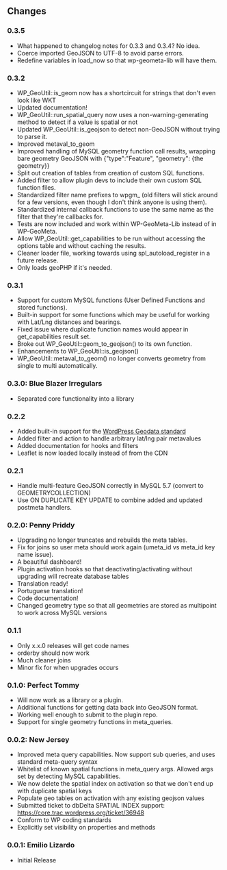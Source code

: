 Changes
-------

### 0.3.5
 * What happened to changelog notes for 0.3.3 and 0.3.4? No idea.
 * Coerce imported GeoJSON to UTF-8 to avoid parse errors.
 * Redefine variables in load_now so that wp-geometa-lib will have them.

### 0.3.2
 * WP_GeoUtil::is_geom now has a shortcircuit for strings that don't even look like WKT
 * Updated documentation!
 * WP_GeoUtil::run_spatial_query now uses a non-warning-generating method to detect if a value is spatial or not
 * Updated WP_GeoUtil::is_geojson to detect non-GeoJSON without trying to parse it.
 * Improved metaval_to_geom
 * Improved handling of MySQL geometry function call results, wrapping bare geometry GeoJSON with {"type":"Feature", "geometry": {the geometry}}
 * Split out creation of tables from creation of custom SQL functions.
 * Added filter to allow plugin devs to include their own custom SQL function files.
 * Standardized filter name prefixes to wpgm\_ (old filters will stick around for a few versions, even though I don't think anyone is using them).
 * Standardized internal callback functions to use the same name as the filter that they're callbacks for.
 * Tests are now included and work within WP-GeoMeta-Lib instead of in WP-GeoMeta.
 * Allow WP_GeoUtil::get_capabilities to be run without accessing the options table and without caching the results.
 * Cleaner loader file, working towards using spl_autoload_register in a future release.
 * Only loads geoPHP if it's needed.

### 0.3.1
 * Support for custom MySQL functions (User Defined Functions and stored functions).
 * Built-in support for some functions which may be useful for working with Lat/Lng distances and bearings.
 * Fixed issue where duplicate function names would appear in get_capabilities result set.
 * Broke out WP_GeoUtil::geom_to_geojson() to its own function. 
 * Enhancements to WP_GeoUtil::is_geojson()
 * WP_GeoUtil::metaval_to_geom() no longer converts geometry from single to multi automatically. 

### 0.3.0: Blue Blazer Irregulars
 * Separated core functionality into a library

### 0.2.2
 * Added built-in support for the [WordPress Geodata standard](https://codex.wordpress.org/Geodata)
 * Added filter and action to handle arbitrary lat/lng pair metavalues
 * Added documentation for hooks and filters
 * Leaflet is now loaded locally instead of from the CDN

### 0.2.1
 * Handle multi-feature GeoJSON correctly in MySQL 5.7 (convert to GEOMETRYCOLLECTION)
 * Use ON DUPLICATE KEY UPDATE to combine added and updated postmeta handlers.

### 0.2.0: Penny Priddy
 * Upgrading no longer truncates and rebuilds the meta tables. 
 * Fix for joins so user meta should work again (umeta_id vs meta_id key name issue).
 * A beautiful dashboard! 
 * Plugin activation hooks so that deactivating/activating without upgrading will recreate database tables
 * Translation ready!
 * Portuguese translation!
 * Code documentation!
 * Changed geometry type so that all geometries are stored as multipoint to work across MySQL versions

### 0.1.1
 * Only x.x.0 releases will get code names
 * orderby should now work
 * Much cleaner joins
 * Minor fix for when upgrades occurs

### 0.1.0: Perfect Tommy
 * Will now work as a library or a plugin. 
 * Additional functions for getting data back into GeoJSON format.
 * Working well enough to submit to the plugin repo.
 * Support for single geometry functions in meta_queries.

### 0.0.2: New Jersey
 * Improved meta query capabilities. Now support sub queries, and uses standard meta-query syntax
 * Whitelist of known spatial functions in meta_query args. Allowed args set by detecting MySQL capabilities.
 * We now delete the spatial index on activation so that we don't end up with duplicate spatial keys
 * Populate geo tables on activation with any existing geojson values
 * Submitted ticket to dbDelta SPATIAL INDEX support: https://core.trac.wordpress.org/ticket/36948
 * Conform to WP coding standards
 * Explicitly set visibility on properties and methods

### 0.0.1: Emilio Lizardo
 * Initial Release


